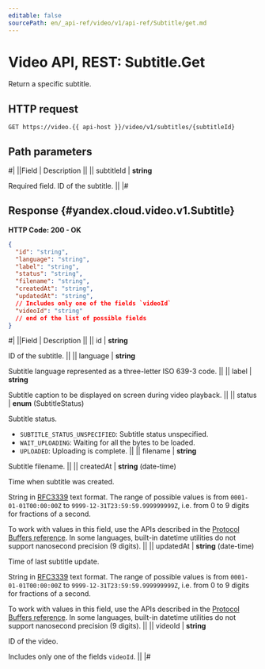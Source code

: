```yaml
---
editable: false
sourcePath: en/_api-ref/video/v1/api-ref/Subtitle/get.md
---
```


# Video API, REST: Subtitle.Get

Return a specific subtitle.

## HTTP request

```
GET https://video.{{ api-host }}/video/v1/subtitles/{subtitleId}
```

## Path parameters

#|
||Field | Description ||
|| subtitleId | **string**

Required field. ID of the subtitle. ||
|#

## Response {#yandex.cloud.video.v1.Subtitle}

**HTTP Code: 200 - OK**

```json
{
  "id": "string",
  "language": "string",
  "label": "string",
  "status": "string",
  "filename": "string",
  "createdAt": "string",
  "updatedAt": "string",
  // Includes only one of the fields `videoId`
  "videoId": "string"
  // end of the list of possible fields
}
```

#|
||Field | Description ||
|| id | **string**

ID of the subtitle. ||
|| language | **string**

Subtitle language represented as a three-letter ISO 639-3 code. ||
|| label | **string**

Subtitle caption to be displayed on screen during video playback. ||
|| status | **enum** (SubtitleStatus)

Subtitle status.

- `SUBTITLE_STATUS_UNSPECIFIED`: Subtitle status unspecified.
- `WAIT_UPLOADING`: Waiting for all the bytes to be loaded.
- `UPLOADED`: Uploading is complete. ||
|| filename | **string**

Subtitle filename. ||
|| createdAt | **string** (date-time)

Time when subtitle was created.

String in [RFC3339](https://www.ietf.org/rfc/rfc3339.txt) text format. The range of possible values is from
`0001-01-01T00:00:00Z` to `9999-12-31T23:59:59.999999999Z`, i.e. from 0 to 9 digits for fractions of a second.

To work with values in this field, use the APIs described in the
[Protocol Buffers reference](https://developers.google.com/protocol-buffers/docs/reference/overview).
In some languages, built-in datetime utilities do not support nanosecond precision (9 digits). ||
|| updatedAt | **string** (date-time)

Time of last subtitle update.

String in [RFC3339](https://www.ietf.org/rfc/rfc3339.txt) text format. The range of possible values is from
`0001-01-01T00:00:00Z` to `9999-12-31T23:59:59.999999999Z`, i.e. from 0 to 9 digits for fractions of a second.

To work with values in this field, use the APIs described in the
[Protocol Buffers reference](https://developers.google.com/protocol-buffers/docs/reference/overview).
In some languages, built-in datetime utilities do not support nanosecond precision (9 digits). ||
|| videoId | **string**

ID of the video.

Includes only one of the fields `videoId`. ||
|#